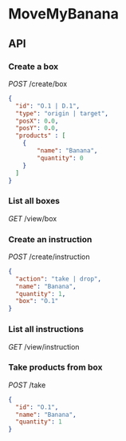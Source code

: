 # MoveMyBanana
## API
### Create a box
*POST* /create/box
```json
{
  "id": "O.1 | D.1",
  "type": "origin | target",
  "posX": 0.0,
  "posY": 0.0,
  "products" : [
    {
        "name": "Banana",
        "quantity": 0
    }
  ]
}
```
### List all boxes
*GET* /view/box
### Create an instruction
*POST* /create/instruction
```json
{
  "action": "take | drop",
  "name": "Banana",
  "quantity": 1,
  "box": "O.1"
}
```
### List all instructions
*GET* /view/instruction
### Take products from box
*POST* /take
```json
{
  "id": "O.1",
  "name": "Banana",
  "quantity": 1
}
```
